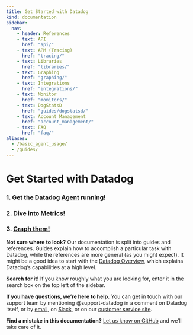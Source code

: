 ```yaml
---
title: Get Started with Datadog
kind: documentation
sidebar:
  nav:
    - header: References
    - text: API
      href: "api/"
    - text: APM (Tracing)
      href: "tracing/"
    - text: Libraries
      href: "libraries/"
    - text: Graphing
      href: "graphing/"
    - text: Integrations
      href: "integrations/"
    - text: Monitor
      href: "monitors/"
    - text: DogStatsD
      href: "guides/dogstatsd/"
    - text: Account Management
      href: "account_management/"
    - text: FAQ
      href: "faq/"
aliases:
  - /basic_agent_usage/
  - /guides/
---
```


<!-- PAGE TITLE -->
<h1 id="pagetitle">Get Started with Datadog </h1>
<h3 class="big_number alert alert-warning linked-header" id="get-the-datadog-agent1-running">
<a class="header-link" href="#get-the-datadog-agent1-running"><span class="glyphicon glyphicon-link" aria-hidden="true"></span></a>1. Get the Datadog <a href="https://app.datadoghq.com/account/settings#agent">Agent</a> running!</h3>
<h3 class="big_number alert alert-success linked-header" id="dive-into-metrics2">
<a class="header-link" href="#dive-into-metrics2"><span class="glyphicon glyphicon-link" aria-hidden="true"></span></a>2. Dive into <a href="/guides/metrics/">Metrics</a>!</h3>
<h3 class="big_number alert alert-info linked-header" id="graph-them3">
<a class="header-link" href="#graph-them3"><span class="glyphicon glyphicon-link" aria-hidden="true"></span></a>3. <a href="/graphing/">Graph them!</a>
</h3>
<p><strong>Not sure where to look?</strong> Our documentation is split into guides and references. Guides explain how to
    accomplish a particular task with Datadog, while the references are more general (as you might expect).
    It might be a good idea to start with the <a href="/getting_started/overview/">Datadog Overview</a>, which explains Datadog’s
capabilities at a high level.</p>
<p><strong>Search for it!</strong> If you know roughly what you are looking for, enter it in the search box on the top left of the sidebar.</p>
<p><strong>If you have questions, we’re here to help.</strong> You can get in touch with
    our support team by mentioning @support-datadog in a comment on Datadog itself, or by
    <a href="/help/#email">email</a>, on <a href="/help/#slack">Slack</a>, or on our <a href="https://help.datadoghq.com/hc/en-us/requests/new">customer service site</a>.</p>
    <p><strong>Find a mistake in this documentation?</strong> <a href="https://github.com/DataDog/documentation/issues">Let us know on GitHub</a>
and we’ll take care of it.</p>
